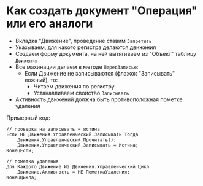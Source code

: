 # Как создать документ "Операция" или его аналоги

- Вкладка "Движение", проведение ставим `Запретить`
- Указываем, для какого регистра делаются движения
- Создаем форму документа, на ней вытягиваем из "Объект" таблицу `Движения`
- Все махинации делаем в методе `ПередЗаписью`:
	- Если Движение не записываются (флажок "Записывать" ложный), то:
		- Читаем движения по регистру
		- Устанавливаем свойство `Записывать`
- Активность движений должна быть противоположная пометке удаления

Примерный код:
```1c
// проверка на записывать = истина
Если НЕ Движения.Управленческий.Записывать Тогда
	Движения.Управленческий.Прочитать();
	Движения.Управленческий.Записывать = Истина;
КонецЕсли;

// пометка удаления
Для Каждого Движение Из Движения.Управленческий Цикл
	Движение.Активность = НЕ ПометкаУдаления;
КонецЦикла;
```
